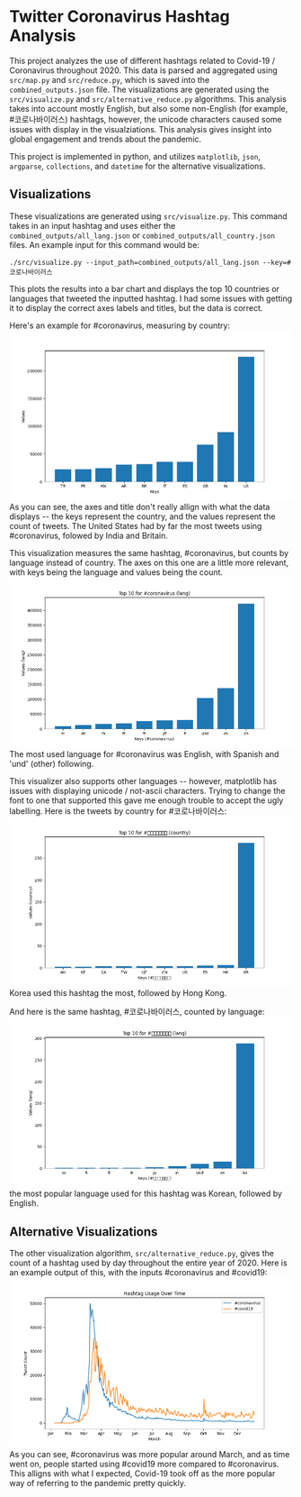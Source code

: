 # Twitter Coronavirus Hashtag Analysis
This project analyzes the use of different hashtags related to Covid-19 / Coronavirus throughout 2020. This data is parsed and aggregated using `src/map.py` and `src/reduce.py`, which is saved into the `combined_outputs.json` file. The visualizations are generated using the `src/visualize.py` and `src/alternative_reduce.py` algorithms. This analysis takes into account mostly English, but also some non-English (for example, #코로나바이러스) hashtags, however, the unicode characters caused some issues with display in the visualziations. This analysis gives insight into global engagement and trends about the pandemic. 

This project is implemented in python, and utilizes `matplotlib`, `json`, `argparse`, `collections`, and `datetime` for the alternative visualizations.
## Visualizations

These visualizations are generated using `src/visualize.py`. This command takes in an input hashtag and uses either the `combined_outputs/all_lang.json` or `combined_outputs/all_country.json` files. An example input for this command would be:
```src
./src/visualize.py --input_path=combined_outputs/all_lang.json --key=#코로나바이러스
```
This plots the results into a bar chart and displays the top 10 countries or languages that tweeted the inputted hashtag. I had some issues with getting it to display the correct axes labels and titles, but the data is correct.

Here's an example for #coronavirus, measuring by country:
![Tweets by Country -- #coronavirus](coronavirus_country.png)
As you can see, the axes and title don't really allign with what the data displays -- the keys represent the country, and the values represent the count of tweets. The United States had by far the most tweets using #coronavirus, folowed by India and Britain.

This visualization measures the same hashtag, #coronavirus, but counts by language instead of country. The axes on this one are a little more relevant, with keys being the language and values being the count.
![Tweets by Language -- #coronavirus](coronavirus_lang.png)
The most used language for #coronavirus was English, with Spanish and 'und' (other) following. 

This visualizer also supports other languages -- however, matplotlib has issues with displaying unicode / not-ascii characters. Trying to change the font to one that supported this gave me enough trouble to accept the ugly labelling.
Here is the tweets by country for #코로나바이러스:
![Tweets by Country -- #coronavirus](코로나바이러스_country.png)
Korea used this hashtag the most, followed by Hong Kong.

And here is the same hashtag, #코로나바이러스, counted by language:
![Tweets by Language -- #coronavirus](코로나바이러스_lang.png)
the most popular language used for this hashtag was Korean, followed by English.
##

## Alternative Visualizations
The other visualization algorithm, `src/alternative_reduce.py`, gives the count of a hashtag used by day throughout the entire year of 2020. Here is an example output of this, with the inputs #coronavirus and #covid19:
![#coronavirus vs. #covid19](hashtag_trends2.png)
As you can see, #coronavirus was more popular around March, and as time went on, people started using #covid19 more compared to #coronavirus. This alligns with what I expected, Covid-19 took off as the more popular way of referring to the pandemic pretty quickly. 
